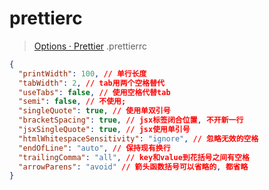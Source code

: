 # prettierc

> [Options · Prettier](https://prettier.io/docs/en/options.html)
> .prettierrc

```json
{
  "printWidth": 100, // 单行长度
  "tabWidth": 2, // tab用两个空格替代
  "useTabs": false, // 使用空格代替tab
  "semi": false, // 不使用;
  "singleQuote": true, // 使用单双引号
  "bracketSpacing": true, // jsx标签闭合位置, 不开新一行
  "jsxSingleQuote": true, // jsx使用单引号
  "htmlWhitespaceSensitivity": "ignore", // 忽略无效的空格
  "endOfLine": "auto", // 保持现有换行
  "trailingComma": "all", // key和value到花括号之间有空格
  "arrowParens": "avoid" // 箭头函数括号可以省略的, 都省略
}
```
